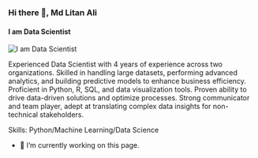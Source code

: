 ### Hi there 👋, Md Litan Ali
#### I am Data Scientist 
![I am Data Scientist ](https://arturssmirnovs.github.io/github-profile-readme-generator/images/banner.png)

Experienced Data Scientist with 4 years of experience across two organizations. Skilled in handling large datasets, performing advanced analytics, and building predictive models to enhance business efficiency. Proficient in Python, R, SQL, and data visualization tools. Proven ability to drive data-driven solutions and optimize processes. Strong communicator and team player, adept at translating complex data insights for non-technical stakeholders.

Skills: Python/Machine Learning/Data Science

- 🔭 I’m currently working on this page. 





